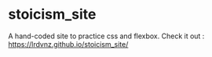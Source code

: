 # stoicism_site
A hand-coded site to practice css and flexbox. 
Check it out : 
https://lrdvnz.github.io/stoicism_site/
